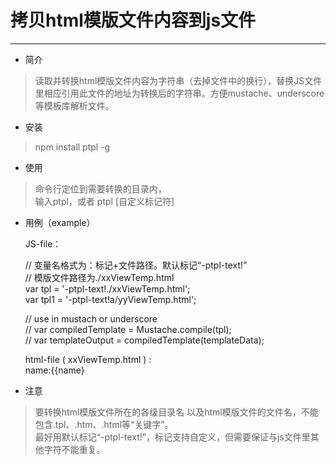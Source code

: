 
# 拷贝html模版文件内容到js文件 #

----------

- 简介
> 读取并转换html模版文件内容为字符串（去掉文件中的换行），替换JS文件里相应引用此文件的地址为转换后的字符串。方便mustache、underscore等模板库解析文件。 
> 

- 安装
> npm install ptpl -g  

- 使用
> 命令行定位到需要转换的目录内，  
> 输入ptpl，或者 ptpl [自定义标记符]

- 用例（example）  

    JS-file：

    // 变量名格式为：标记+文件路径。默认标记“-ptpl-text!”    
    // 模版文件路径为./xxViewTemp.html  
    var tpl = '-ptpl-text!./xxViewTemp.html';  
    var tpl1 = '-ptpl-text!a/yyViewTemp.html'; 
    
    // use in mustach or underscore  
    // var compiledTemplate = Mustache.compile(tpl);  
    // var templateOutput = compiledTemplate(templateData);        

    html-file ( xxViewTemp.html ) :  
    <span>name:{{name}</span>

- 注意
> 要转换html模版文件所在的各级目录名 以及html模版文件的文件名，不能包含.tpl、.htm、.html等“关键字”。   
> 最好用默认标记“-ptpl-text!”，标记支持自定义，但需要保证与js文件里其他字符不能重复。


